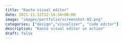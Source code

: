 ```yaml
---
title: "Kaoto visual editor"
date: 2021-11-12T12:14:34+06:00
image: "images/portfolio/screenshot-02.png"
categories: ["design","visualizer", "code editor"]
description: "Kaoto visual editor in action"
draft: false
---
```


